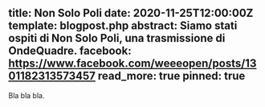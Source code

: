 title: Non Solo Poli
date: 2020-11-25T12:00:00Z
template: blogpost.php
abstract: Siamo stati ospiti di Non Solo Poli, una trasmissione di OndeQuadre.
facebook: https://www.facebook.com/weeeopen/posts/1301182313573457
read_more: true
pinned: true
---
Bla bla bla.
